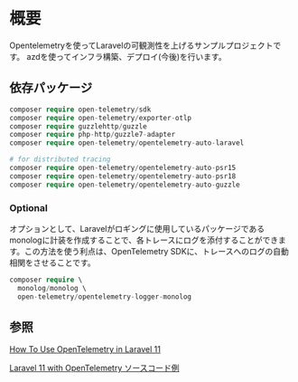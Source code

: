 # 概要

Opentelemetryを使ってLaravelの可観測性を上げるサンプルプロジェクトです。
azdを使ってインフラ構築、デプロイ(今後)を行います。

## 依存パッケージ

```php
composer require open-telemetry/sdk
composer require open-telemetry/exporter-otlp
composer require guzzlehttp/guzzle
composer require php-http/guzzle7-adapter
composer require open-telemetry/opentelemetry-auto-laravel

# for distributed tracing 
composer require open-telemetry/opentelemetry-auto-psr15
composer require open-telemetry/opentelemetry-auto-psr18
composer require open-telemetry/opentelemetry-auto-guzzle
```

### Optional

オプションとして、Laravelがロギングに使用しているパッケージであるmonologに計装を作成することで、各トレースにログを添付することができます。この方法を使う利点は、OpenTelemetry SDKに、トレースへのログの自動相関をさせることです。

```php
composer require \
  monolog/monolog \
  open-telemetry/opentelemetry-logger-monolog
```

## 参照

[How To Use OpenTelemetry in Laravel 11](https://www.gmhafiz.com/blog/laravel-with-opentelemetry/)

[Laravel 11 with OpenTelemetry ソースコード例](https://codeberg.org/gmhafiz/observability/src/branch/master/laravel)